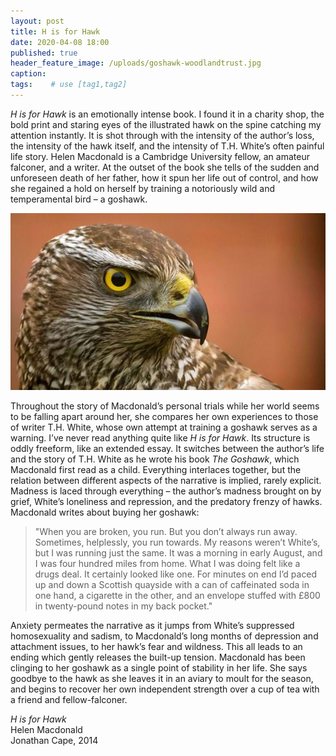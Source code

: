 ```yaml
---
layout: post
title: H is for Hawk
date: 2020-04-08 18:00
published: true
header_feature_image: /uploads/goshawk-woodlandtrust.jpg
caption:
tags:    # use [tag1,tag2]
---
```


_H is for Hawk_ is an emotionally intense book.  I found it in a charity shop, the bold print and staring eyes of the illustrated hawk on the spine catching my attention instantly.  It is shot through with the intensity of the author’s loss, the intensity of the hawk itself, and the intensity of T.H. White’s often painful life story.  Helen Macdonald is a Cambridge University fellow, an amateur falconer, and a writer.  At the outset of the book she tells of the sudden and unforeseen death of her father, how it spun her life out of control, and how she regained a hold on herself by training a notoriously wild and temperamental bird – a goshawk.  

[![Goshawk](/_uploads/goshawk-woodlandtrust.jpg)](/_uploads/goshawk-woodlandtrust.jpg)

Throughout the story of Macdonald’s personal trials while her world seems to be falling apart around her, she compares her own experiences to those of writer T.H. White, whose own attempt at training a goshawk serves as a warning.  I’ve never read anything quite like _H is for Hawk_.  Its structure is oddly freeform, like an extended essay.  It switches between the author’s life and the story of T.H. White as he wrote his book _The Goshawk_, which Macdonald first read as a child.  Everything interlaces together, but the relation between different aspects of the narrative is implied, rarely explicit.  Madness is laced through everything – the author’s madness brought on by grief, White’s loneliness and repression, and the predatory frenzy of hawks.  Macdonald writes about buying her goshawk:

>"When you are broken, you run. But you don’t always run away. Sometimes, helplessly, you run towards. My reasons weren’t White’s, but I was running just the same. It was a morning in early August, and I was four hundred miles from home. What I was doing felt like a drugs deal. It certainly looked like one. For minutes on end I’d paced up and down a Scottish quayside with a can of caffeinated soda in one hand, a cigarette in the other, and an envelope stuffed with £800 in twenty-pound notes in my back pocket."

Anxiety permeates the narrative as it jumps from White’s suppressed homosexuality and sadism, to Macdonald’s long months of depression and attachment issues, to her hawk’s fear and wildness.  This all leads to an ending which gently releases the built-up tension.  Macdonald has been clinging to her goshawk as a single point of stability in her life.  She says goodbye to the hawk as she leaves it in an aviary to moult for the season, and begins to recover her own independent strength over a cup of tea with a friend and fellow-falconer.

_H is for Hawk_  
Helen Macdonald  
Jonathan Cape, 2014
